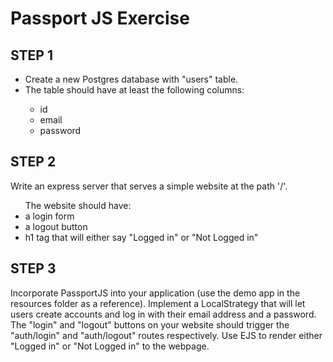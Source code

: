 # Passport JS Exercise

## STEP 1

<ul>
<li>Create a new Postgres database with "users" table.</li>
<li>The table should have at least the following columns:</li>
<ul>
<li>id</li>
<li>email</li>
<li>password</li>
</ul>
</ul>

## STEP 2

Write an express server that serves a simple website at the path '/'.

<ul>The website should have: 
<li>a login form</li>
<li>a logout button</li>
<li>h1 tag that will either say "Logged in" or "Not Logged in"</li>
</ul>

## STEP 3

Incorporate PassportJS into your application (use the demo app in the resources folder as a reference). Implement a LocalStrategy that will let users create accounts and log in with their email address and a password. The "login" and "logout" buttons on your website should trigger the "auth/login" and "auth/logout" routes respectively. Use EJS to render either "Logged in" or "Not Logged in" to the webpage.
